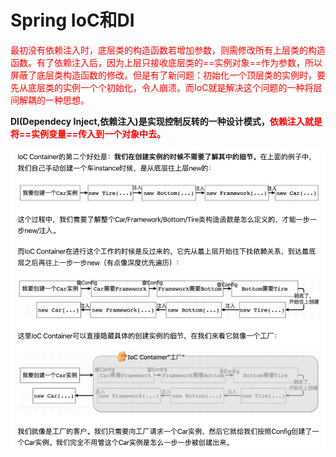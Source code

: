 # Spring IoC和DI

<font color='red'>最初没有依赖注入时，底层类的构造函数若增加参数，则需修改所有上层类的构造函数。有了依赖注入后，因为上层只接收底层类的==实例对象==作为参数，所以屏蔽了底层类构造函数的修改。但是有了新问题：初始化一个顶层类的实例时，要先从底层类的实例一个个初始化，令人崩溃。而IoC就是解决这个问题的一种将层间解耦的一种思想。</font>



**DI(Dependecy Inject,依赖注入)是实现控制反转的一种设计模式，<font color='red'>依赖注入就是将==实例变量==传入到一个对象中去。</font>**



![image-20191226140142403](../PicSource/image-20191226140142403.png)